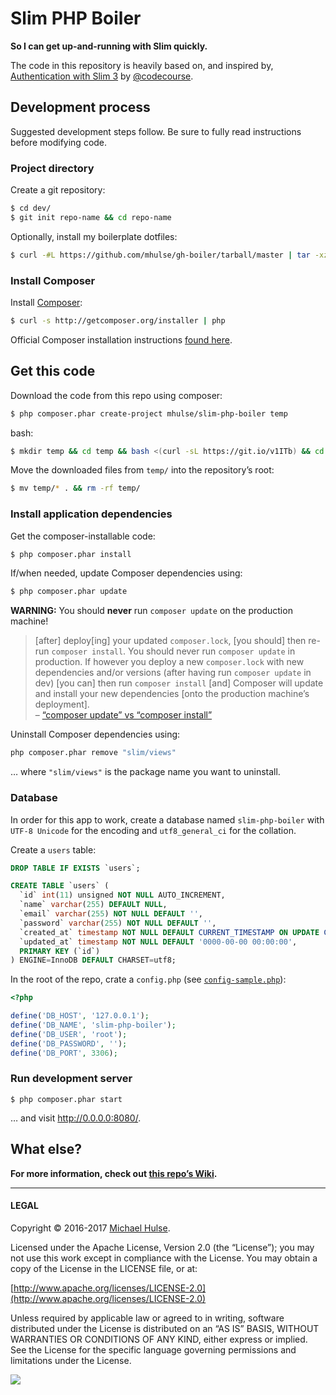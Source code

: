 # Slim PHP Boiler

**So I can get up-and-running with Slim quickly.**

The code in this repository is heavily based on, and inspired by, [Authentication with Slim 3](https://www.youtube.com/watch?v=RhcQXFeor9g&list=PLfdtiltiRHWGc_yY90XRdq6mRww042aEC) by [@codecourse](https://github.com/codecourse).

## Development process

Suggested development steps follow. Be sure to fully read instructions before modifying code.

### Project directory

Create a git repository:

```bash
$ cd dev/
$ git init repo-name && cd repo-name
```

Optionally, install my boilerplate dotfiles:

```bash
$ curl -#L https://github.com/mhulse/gh-boiler/tarball/master | tar -xzv --strip-components 1 --include=*/{.editorconfig,.gitattributes,.gitignore} --exclude=*/**/*
```

### Install Composer

Install [Composer](https://getcomposer.org/):

```bash
$ curl -s http://getcomposer.org/installer | php
```

Official Composer installation instructions [found here](https://getcomposer.org/download/).

## Get this code

Download the code from this repo using composer:

```bash
$ php composer.phar create-project mhulse/slim-php-boiler temp
```

 bash:

```bash
$ mkdir temp && cd temp && bash <(curl -sL https://git.io/v1ITb) && cd -
```

Move the downloaded files from `temp/` into the repository’s root:

```bash
$ mv temp/* . && rm -rf temp/
```

### Install application dependencies

Get the composer-installable code:

```bash
$ php composer.phar install
```

If/when needed, update Composer dependencies using:

```bash
$ php composer.phar update
```

**WARNING:** You should **never** run `composer update` on the production machine!

> [after] deploy[ing] your updated `composer.lock`, [you should] then re-run `composer install`. You should never run `composer update` in production. If however you deploy a new `composer.lock` with new dependencies and/or versions (after having run `composer update` in dev) [you can] then run `composer install` [and] Composer will update and install your new dependencies [onto the production machine’s deployment].  
> – [“composer update” vs “composer install”](http://adamcod.es/2013/03/07/composer-install-vs-composer-update.html)

Uninstall Composer dependencies using:

```bash
php composer.phar remove "slim/views"
```

… where `"slim/views"` is the package name you want to uninstall.

### Database

In order for this app to work, create a database named `slim-php-boiler` with `UTF-8 Unicode` for the encoding and `utf8_general_ci` for the collation.

Create a `users` table:

```sql
DROP TABLE IF EXISTS `users`;

CREATE TABLE `users` (
  `id` int(11) unsigned NOT NULL AUTO_INCREMENT,
  `name` varchar(255) DEFAULT NULL,
  `email` varchar(255) NOT NULL DEFAULT '',
  `password` varchar(255) NOT NULL DEFAULT '',
  `created_at` timestamp NOT NULL DEFAULT CURRENT_TIMESTAMP ON UPDATE CURRENT_TIMESTAMP,
  `updated_at` timestamp NOT NULL DEFAULT '0000-00-00 00:00:00',
  PRIMARY KEY (`id`)
) ENGINE=InnoDB DEFAULT CHARSET=utf8;
```

In the root of the repo, crate a `config.php` (see [`config-sample.php`](config-sample.php)):

```php
<?php

define('DB_HOST', '127.0.0.1');
define('DB_NAME', 'slim-php-boiler');
define('DB_USER', 'root');
define('DB_PASSWORD', '');
define('DB_PORT', 3306);
```

### Run development server

```
$ php composer.phar start
```

… and visit <http://0.0.0.0:8080/>.

## What else?

**For more information, check out [this repo’s Wiki](../../wiki).**

---

#### LEGAL

Copyright © 2016-2017 [Michael Hulse](http://mky.io/).

Licensed under the Apache License, Version 2.0 (the “License”); you may not use this work except in compliance with the License. You may obtain a copy of the License in the LICENSE file, or at:

[http://www.apache.org/licenses/LICENSE-2.0](http://www.apache.org/licenses/LICENSE-2.0)

Unless required by applicable law or agreed to in writing, software distributed under the License is distributed on an “AS IS” BASIS, WITHOUT WARRANTIES OR CONDITIONS OF ANY KIND, either express or implied. See the License for the specific language governing permissions and limitations under the License.

<img src="https://github.global.ssl.fastly.net/images/icons/emoji/octocat.png">

